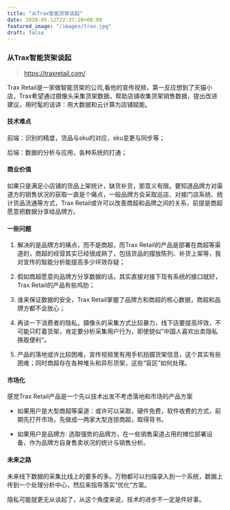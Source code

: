```yaml
---
title: "从Trax智能货架谈起"
date: 2020-05-12T22:37:20+08:00
featured_image: "/images/trax.jpg"
draft: false
---
```


### 从Trax智能货架谈起

> https://traxretail.com/

Trax Retail是一家做智能货架的公司,看他的宣传视频，第一反应想到了天猫小店，Trax希望通过摄像头采集货架数据，帮助店铺收集货架销售数据，提出改进建议，用时髦的话讲：用大数据和云计算为店铺赋能。

#### 技术难点

前端：识别的精度，货品与sku的对应，sku变更与同步等；

后端：数据的分析与应用，各种系统的打通；

#### 商业价值
如果只是满足小店铺的货品上架统计，缺货补货，那意义有限。要知道品牌方对渠道方的销售状况的获取一直是个痛点，一般品牌方会采取巡店、对接门店系统、统计货品流通等方式，Trax Retail或许可以改善商超和品牌之间的关系，前提是商超愿意把数据分享给品牌方。

#### 一些问题

1. 解决的是品牌方的痛点，而不是商超，而Trax Retail的产品是部署在商超等渠道的，商超的经营其实已经很成熟了，包括货品的摆放陈列、补货上架等，我对宣传的智能分析能提高多少坪效存疑；

2. 假如商超愿意向品牌方分享数据的话，其实直接对接下现有系统的接口就好，Trax Retail的产品有些鸡肋；

3. 谁来保证数据的安全，Trax Retail掌握了品牌方和商超的核心数据，商超和品牌方都不会放心；

4. 再谈一下消费者的隐私，摄像头的采集方式比较暴力，线下店要提高坪效，不可能只盯着货架，肯定要分析采集用户行为，即使貌似”中国人喜欢出卖隐私换取便利“。

5. 产品的落地或许比较困难，宣传视频里有用手机拍摄货架信息，这个其实有些困难；同时商超存在各种堆头和异形货架，这些“盲区”如何处理。

#### 市场化

感觉Trax Retail产品是一个先以技术出发不考虑落地和市场的产品方案

- 如果用户是大型商超等渠道：或许可以采取，硬件免费，软件收费的方式，前期先打开市场，先做成一两家大型连锁商超，取得背书。

- 如果用户是品牌方: 选取强势的品牌方，在一些销售渠道占用的摊位部署设备，作为品牌方自身售卖状况的统计与销售分析。

#### 未来之路  

未来线下数据的采集比线上的要多的多。万物都可以扫描录入到一个系统，数据上传到一个处理分析中心，然后来指导落实“优化“方案。

隐私可能就更无从谈起了，从这个角度来说，技术的进步不一定是件好事。


